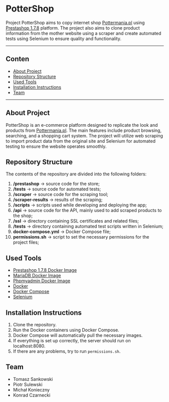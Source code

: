 # PotterShop

Project PotterShop aims to copy internet shop [Pottermania.pl](https://pottermania.pl) using [Prestashop 1.7.8](https://github.com/PrestaShop/PrestaShop/tree/1.7.8.x) platform. The project also aims to clone product information from the mother website using a scraper and create automated tests using Selenium to ensure quality and functionality.

---

## Conten
- [About Project](#about-project)
- [Repository Structure](#repository-structure)
- [Used Tools](#used-tools)
- [Installation Instructions](#installation-instructions)
- [Team](#team)

---

## About Project
PotterShop is an e-commerce platform designed to replicate the look and products from [Pottermania.pl](https://pottermania.pl). The main features include product browsing, searching, and a shopping cart system. The project will utilize web scraping to import product data from the original site and Selenium for automated testing to ensure the website operates smoothly.

## Repository Structure
The contents of the repository are divided into the following folders:
1. **/prestashop** -> source code for the store;
2. **/tests** -> source code for automated tests;
3. **/scraper** -> source code for the scraping tool;
4. **/scraper-results** -> results of the scraping;
5. **/scripts** -> scripts used while developing and deploying the app;
6. **/api** -> source code for the API, mainly used to add scraped products to the shop;
7. **/ssl** -> directory containing SSL certificates and related files;
8. **/tests** -> directory containing automated test scripts written in Selenium;
9. **docker-compose.yml** -> Docker Compose file;
10. **permissions.sh** -> script to set the necessary permissions for the project files;



## Used Tools
- [Prestashop 1.7.8 Docker Image](https://github.com/PrestaShop/PrestaShop/tree/1.7.8.x)
- [MariaDB Docker Image](https://hub.docker.com/_/mariadb)
- [Phpmyadmin Docker Image](https://hub.docker.com/_/phpmyadmin)
- [Docker](https://www.docker.com/)
- [Docker Compose](https://docs.docker.com/compose/)
- [Selenium](https://www.selenium.dev/documentation/)

## Installation Instructions
1. Clone the repository.
2. Run the Docker containers using Docker Compose.
3. Docker Compose will automatically pull the necessary images.
4. If everything is set up correctly, the server should run on localhost:8080.
5. If there are any problems, try to run `permissions.sh`.

## Team
- Tomasz Sankowski
- Piotr Sulewski
- Michał Konieczny
- Konrad Czarnecki
